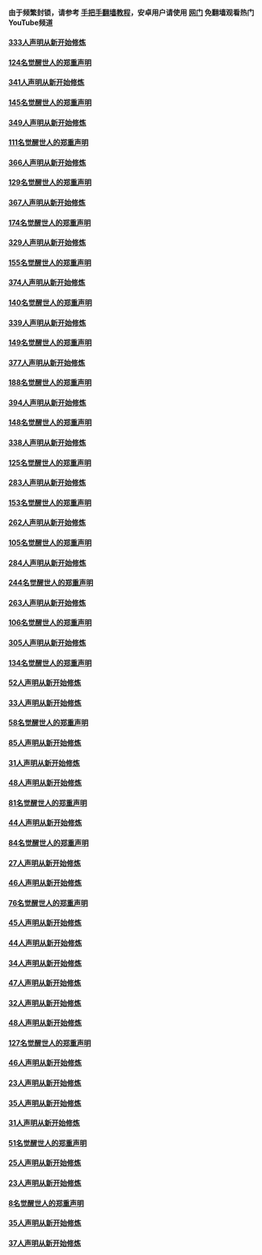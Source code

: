 #### 由于频繁封锁，请参考 [手把手翻墙教程](https://github.com/gfw-breaker/guides/wiki/)，安卓用户请使用 [网门](https://github.com/gfw-breaker/nogfw/blob/master/dl.md?t=07040101) 免翻墙观看热门YouTube频道 

#### [333人声明从新开始修炼](../pages/91/427525.md?t=07040101) 

#### [124名觉醒世人的郑重声明](../pages/91/427524.md?t=07040101) 

#### [341人声明从新开始修炼](../pages/91/427255.md?t=07040101) 

#### [145名觉醒世人的郑重声明](../pages/91/427254.md?t=07040101) 

#### [349人声明从新开始修炼](../pages/91/426969.md?t=07040101) 

#### [111名觉醒世人的郑重声明](../pages/91/426968.md?t=07040101) 

#### [366人声明从新开始修炼](../pages/91/426737.md?t=07040101) 

#### [129名觉醒世人的郑重声明](../pages/91/426736.md?t=07040101) 

#### [367人声明从新开始修炼](../pages/91/426421.md?t=07040101) 

#### [174名觉醒世人的郑重声明](../pages/91/426420.md?t=07040101) 

#### [329人声明从新开始修炼](../pages/91/426139.md?t=07040101) 

#### [155名觉醒世人的郑重声明](../pages/91/426138.md?t=07040101) 

#### [374人声明从新开始修炼](../pages/91/425811.md?t=07040101) 

#### [140名觉醒世人的郑重声明](../pages/91/425810.md?t=07040101) 

#### [339人声明从新开始修炼](../pages/91/425690.md?t=07040101) 

#### [149名觉醒世人的郑重声明](../pages/91/425689.md?t=07040101) 

#### [377人声明从新开始修炼](../pages/91/424867.md?t=07040101) 

#### [188名觉醒世人的郑重声明](../pages/91/424866.md?t=07040101) 

#### [394人声明从新开始修炼](../pages/91/423914.md?t=07040101) 

#### [148名觉醒世人的郑重声明](../pages/91/423913.md?t=07040101) 

#### [338人声明从新开始修炼](../pages/91/423540.md?t=07040101) 

#### [125名觉醒世人的郑重声明](../pages/91/423539.md?t=07040101) 

#### [283人声明从新开始修炼](../pages/91/423296.md?t=07040101) 

#### [153名觉醒世人的郑重声明](../pages/91/423295.md?t=07040101) 

#### [262人声明从新开始修炼](../pages/91/423004.md?t=07040101) 

#### [105名觉醒世人的郑重声明](../pages/91/423003.md?t=07040101) 

#### [284人声明从新开始修炼](../pages/91/422707.md?t=07040101) 

#### [244名觉醒世人的郑重声明](../pages/91/422706.md?t=07040101) 

#### [263人声明从新开始修炼](../pages/91/422553.md?t=07040101) 

#### [106名觉醒世人的郑重声明](../pages/91/422552.md?t=07040101) 

#### [305人声明从新开始修炼](../pages/91/422153.md?t=07040101) 

#### [134名觉醒世人的郑重声明](../pages/91/422152.md?t=07040101) 

#### [52人声明从新开始修炼](../pages/91/421846.md?t=07040101) 

#### [33人声明从新开始修炼](../pages/91/421804.md?t=07040101) 

#### [58名觉醒世人的郑重声明](../pages/91/421845.md?t=07040101) 

#### [85人声明从新开始修炼](../pages/91/421769.md?t=07040101) 

#### [31人声明从新开始修炼](../pages/91/421763.md?t=07040101) 

#### [48人声明从新开始修炼](../pages/91/421605.md?t=07040101) 

#### [81名觉醒世人的郑重声明](../pages/91/421656.md?t=07040101) 

#### [44人声明从新开始修炼](../pages/91/421544.md?t=07040101) 

#### [84名觉醒世人的郑重声明](../pages/91/421543.md?t=07040101) 

#### [27人声明从新开始修炼](../pages/91/421465.md?t=07040101) 

#### [46人声明从新开始修炼](../pages/91/421454.md?t=07040101) 

#### [76名觉醒世人的郑重声明](../pages/91/421453.md?t=07040101) 

#### [45人声明从新开始修炼](../pages/91/421452.md?t=07040101) 

#### [44人声明从新开始修炼](../pages/91/421422.md?t=07040101) 

#### [34人声明从新开始修炼](../pages/91/421322.md?t=07040101) 

#### [47人声明从新开始修炼](../pages/91/421264.md?t=07040101) 

#### [32人声明从新开始修炼](../pages/91/421225.md?t=07040101) 

#### [48人声明从新开始修炼](../pages/91/421202.md?t=07040101) 

#### [127名觉醒世人的郑重声明](../pages/91/421224.md?t=07040101) 

#### [46人声明从新开始修炼](../pages/91/421203.md?t=07040101) 

#### [23人声明从新开始修炼](../pages/91/421138.md?t=07040101) 

#### [35人声明从新开始修炼](../pages/91/421122.md?t=07040101) 

#### [31人声明从新开始修炼](../pages/91/421081.md?t=07040101) 

#### [51名觉醒世人的郑重声明](../pages/91/421080.md?t=07040101) 

#### [25人声明从新开始修炼](../pages/91/421020.md?t=07040101) 

#### [23人声明从新开始修炼](../pages/91/420884.md?t=07040101) 

#### [8名觉醒世人的郑重声明](../pages/91/420883.md?t=07040101) 

#### [35人声明从新开始修炼](../pages/91/420809.md?t=07040101) 

#### [37人声明从新开始修炼](../pages/91/420766.md?t=07040101) 

